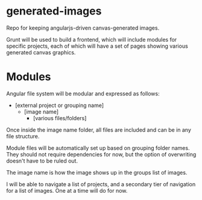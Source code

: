 # generated-images
Repo for keeping angularjs-driven canvas-generated images.

Grunt will be used to build a frontend, which will include modules for specific projects, each of which will have a set of pages showing various generated canvas graphics.

# Modules
Angular file system will be modular and expressed as follows:
- [external project or grouping name]
  - [image name]
    - [various files/folders]

Once inside the image name folder, all files are included and can be in any file structure.

Module files will be automatically set up based on grouping folder names. They should not require dependencies for now, but the option of overwriting doesn't have to be ruled out.

The image name is how the image shows up in the groups list of images.

I will be able to navigate a list of projects, and a secondary tier of navigation for a list of images. One at a time will do for now.
